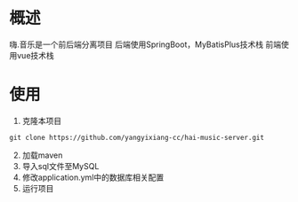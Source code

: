 # 概述
嗨.音乐是一个前后端分离项目
后端使用SpringBoot，MyBatisPlus技术栈
前端使用vue技术栈
# 使用
1. 克隆本项目
```shell
git clone https://github.com/yangyixiang-cc/hai-music-server.git
```
2. 加载maven
3. 导入sql文件至MySQL
4. 修改application.yml中的数据库相关配置
5. 运行项目